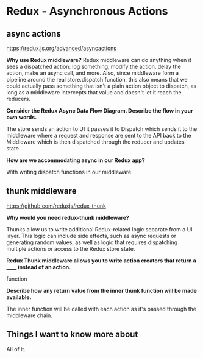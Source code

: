 # Redux - Asynchronous Actions

## async actions

<https://redux.js.org/advanced/asyncactions>

**Why use Redux middleware?**
 Redux middleware can do anything when it sees a dispatched action: log something, modify the action, delay the action, make an async call, and more. Also, since middleware form a pipeline around the real store.dispatch function, this also means that we could actually pass something that isn't a plain action object to dispatch, as long as a middleware intercepts that value and doesn't let it reach the reducers.

**Consider the Redux Async Data Flow Diagram. Describe the flow in your own words.**

The store sends an action to UI it passes it to Dispatch which sends it to the middleware where a request and response are sent to the API back to the Middleware which is then dispatched through the reducer and updates state.

**How are we accommodating async in our Redux app?**

With writing dispatch functions in our middleware.

## thunk middleware

<https://github.com/reduxjs/redux-thunk>

**Why would you need redux-thunk middleware?**

Thunks allow us to write additional Redux-related logic separate from a UI layer. This logic can include side effects, such as async requests or generating random values, as well as logic that requires dispatching multiple actions or access to the Redux store state.

**Redux Thunk middleware allows you to write action creators that return a ____ instead of an action.**

function

**Describe how any return value from the inner thunk function will be made available.**

The inner function will be called with each action as it's passed through the middleware chain.

## Things I want to know more about

All of it.